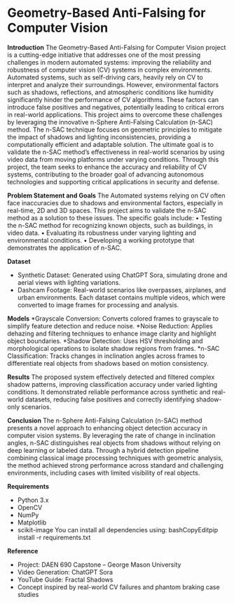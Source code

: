 # Geometry-Based Anti-Falsing for Computer Vision

**Introduction**
The Geometry-Based Anti-Falsing for Computer Vision project is a cutting-edge initiative that addresses one of the most pressing challenges in modern automated systems: improving the reliability and robustness of computer vision (CV) systems in complex environments. Automated systems, such as self-driving cars, heavily rely on CV to interpret and analyze their surroundings. However, environmental factors such as shadows, reflections, and atmospheric conditions like humidity significantly hinder the performance of CV algorithms. These factors can introduce false positives and negatives, potentially leading to critical errors in real-world applications.
This project aims to overcome these challenges by leveraging the innovative n-Sphere Anti-Falsing Calculation (n-SAC) method. The n-SAC technique focuses on geometric principles to mitigate the impact of shadows and lighting inconsistencies, providing a computationally efficient and adaptable solution. The ultimate goal is to validate the n-SAC method’s effectiveness in real-world scenarios by using video data from moving platforms under varying conditions. Through this project, the team seeks to enhance the accuracy and reliability of CV systems, contributing to the broader goal of advancing autonomous technologies and supporting critical applications in security and defense.

**Problem Statement and Goals**
The Automated systems relying on CV often face inaccuracies due to shadows and environmental factors, especially in real-time, 2D and 3D spaces. This project aims to validate the n-SAC method as a solution to these issues. The specific goals include:
•	Testing the n-SAC method for recognizing known objects, such as buildings, in video data.
•	Evaluating its robustness under varying lighting and environmental conditions.
•	Developing a working prototype that demonstrates the application of n-SAC.

**Dataset**
* Synthetic Dataset: Generated using ChatGPT Sora, simulating drone and aerial views with lighting variations.
* Dashcam Footage: Real-world scenarios like overpasses, airplanes, and urban environments.
Each dataset contains multiple videos, which were converted to image frames for processing and analysis.

**Models**
*Grayscale Conversion: Converts colored frames to grayscale to simplify feature detection and reduce noise.
*Noise Reduction: Applies dehazing and filtering techniques to enhance image clarity and highlight object boundaries.
*Shadow Detection: Uses HSV thresholding and morphological operations to isolate shadow regions from frames.
*n-SAC Classification: Tracks changes in inclination angles across frames to differentiate real objects from shadows based on motion consistency.

**Results**
The proposed system effectively detected and filtered complex shadow patterns, improving classification accuracy under varied lighting conditions. It demonstrated reliable performance across synthetic and real-world datasets, reducing false positives and correctly identifying shadow-only scenarios.

**Conclusion**
The n-Sphere Anti-Falsing Calculation (n-SAC) method presents a novel approach to enhancing object detection accuracy in computer vision systems. By leveraging the rate of change in inclination angles, n-SAC distinguishes real objects from shadows without relying on deep learning or labeled data. Through a hybrid detection pipeline combining classical image processing techniques with geometric analysis, the method achieved strong performance across standard and challenging environments, including cases with limited visibility of real objects.

**Requirements**
* Python 3.x
* OpenCV
* NumPy
* Matplotlib
* scikit-image
You can install all dependencies using:
bashCopyEditpip install -r requirements.txt

**Reference**
* Project: DAEN 690 Capstone – George Mason University
* Video Generation: ChatGPT Sora
* YouTube Guide: Fractal Shadows
* Concept inspired by real-world CV failures and phantom braking case studies

